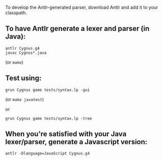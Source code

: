 
To develop the Antlr-generated parser, download Antlr and add it to your classpath. 

## To have Antlr generate a lexer and parser (in Java):

	antlr Cygnus.g4
	javac Cygnus*.java

(or `make`)

## Test using:

	grun Cygnus game tests/syntax.lp -gui

(or `make javatest`)

or

	grun Cygnus game tests/syntax.lp -tree

## When you're satisfied with your Java lexer/parser, generate a Javascript version: 

	antlr -Dlanguage=JavaScript Cygnus.g4
